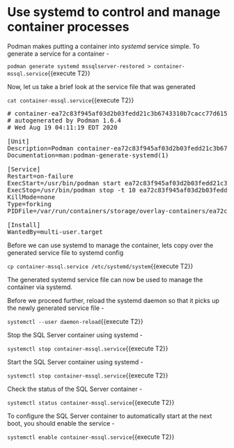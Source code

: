 # Use systemd to control and manage container processes

Podman makes putting a container into *systemd* service simple. To generate a service for a container -

`podman generate systemd mssqlserver-restored > container-mssql.service`{{execute T2}}

Now, let us take a brief look at the service file that was generated

`cat container-mssql.service`{{execute T2}}

<pre class="file">
# container-ea72c83f945af03d2b03fedd21c3b6743310b7cacc77d6152f453c37cc8cf56c.service
# autogenerated by Podman 1.6.4
# Wed Aug 19 04:11:19 EDT 2020

[Unit]
Description=Podman container-ea72c83f945af03d2b03fedd21c3b6743310b7cacc77d6152f453c37cc8cf56c.service
Documentation=man:podman-generate-systemd(1)

[Service]
Restart=on-failure
ExecStart=/usr/bin/podman start ea72c83f945af03d2b03fedd21c3b6743310b7cacc77d6152f453c37cc8cf56c
ExecStop=/usr/bin/podman stop -t 10 ea72c83f945af03d2b03fedd21c3b6743310b7cacc77d6152f453c37cc8cf56c
KillMode=none
Type=forking
PIDFile=/var/run/containers/storage/overlay-containers/ea72c83f945af03d2b03fedd21c3b6743310b7cacc77d6152f453c37cc8cf56c/userdata/conmon.pid

[Install]
WantedBy=multi-user.target
</pre>

Before we can use systemd to manage the container, lets copy over the generated service file to systemd config

`cp container-mssql.service /etc/systemd/system`{{execute T2}}

The generated systemd service file can now be used to manage the container via systemd.

Before we proceed further, reload the systemd daemon so that it picks up the newly generated service file -

`systemctl --user daemon-reload`{{execute T2}}

Stop the SQL Server container using systemd - 

`systemctl stop container-mssql.service`{{execute T2}}

Start the SQL Server container using systemd -

`systemctl stop container-mssql.service`{{execute T2}}

Check the status of the SQL Server container - 

`systemctl status container-mssql.service`{{execute T2}}

To configure the SQL Server container to automatically start at the next boot, you should enable the service -

`systemctl enable container-mssql.service`{{execute T2}}
